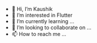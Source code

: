 - 👋 Hi, I’m Kaushik
- 👀 I’m interested in Flutter
- 🌱 I’m currently learning ...
- 💞️ I’m looking to collaborate on ...
- 📫 How to reach me ...

<!---
kbharsora1999/kbharsora1999 is a ✨ special ✨ repository because its `README.md` (this file) appears on your GitHub profile.
You can click the Preview link to take a look at your changes.
--->
